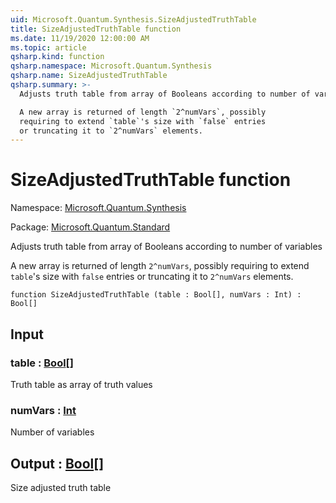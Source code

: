 ```yaml
---
uid: Microsoft.Quantum.Synthesis.SizeAdjustedTruthTable
title: SizeAdjustedTruthTable function
ms.date: 11/19/2020 12:00:00 AM
ms.topic: article
qsharp.kind: function
qsharp.namespace: Microsoft.Quantum.Synthesis
qsharp.name: SizeAdjustedTruthTable
qsharp.summary: >-
  Adjusts truth table from array of Booleans according to number of variables

  A new array is returned of length `2^numVars`, possibly
  requiring to extend `table`'s size with `false` entries
  or truncating it to `2^numVars` elements.
---
```


# SizeAdjustedTruthTable function

Namespace: [Microsoft.Quantum.Synthesis](xref:Microsoft.Quantum.Synthesis)

Package: [Microsoft.Quantum.Standard](https://nuget.org/packages/Microsoft.Quantum.Standard)


Adjusts truth table from array of Booleans according to number of variablesA new array is returned of length `2^numVars`, possiblyrequiring to extend `table`'s size with `false` entriesor truncating it to `2^numVars` elements.

```qsharp
function SizeAdjustedTruthTable (table : Bool[], numVars : Int) : Bool[]
```


## Input

### table : [Bool](xref:microsoft.quantum.lang-ref.bool)[]

Truth table as array of truth values


### numVars : [Int](xref:microsoft.quantum.lang-ref.int)

Number of variables



## Output : [Bool](xref:microsoft.quantum.lang-ref.bool)[]

Size adjusted truth table